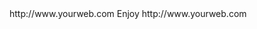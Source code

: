 <? xml version="1.0" ?>
<rss version="2.0">
<channel>
<title>*Freemedia News*</title>
<description></description>
<link>http://www.yourweb.com</link>
<item>
<title>******Freemedia Build 2.6.8 released ****** Please install your device buffer settings its under Freemedia updates******</title>
<description> Enjoy </description>
<link>http://www.yourweb.com</link>
</channel>
</rss>
